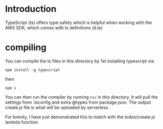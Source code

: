 <!--
title: TODO
description: TODO
layout: Doc
framework: v1
platform: AWS
language: nodeJS
authorLink: 'https://github.com/QuantumInformation'
authorName: Nikos
authorAvatar: 'https://avatars0.githubusercontent.com/u/216566?v=4&s=140'
-->

# Introduction

TypeScript (ts) offers type safety which is helpful when working with the AWS SDK, which comes with ts definitions (d.ts)

# compiling

You can compile the ts files in this directory by 1st installing typescript via

`npm install -g typescript`

then

`npm i`

You can then run the compiler by running `tsc` in this directory. It will pull the settings from .tsconfig and extra @types
from package.json. The output create.js file is what will be uploaded by serverless.

For brevity, I have just demonstrated this to match with the todos/create.js lambda function